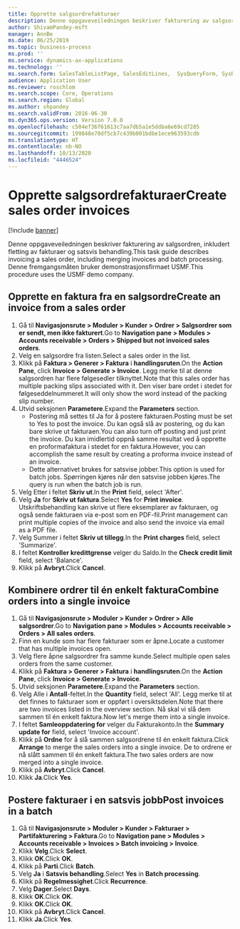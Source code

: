 ```yaml
---
title: Opprette salgsordrefakturaer
description: Denne oppgaveveiledningen beskriver fakturering av salgsordren, inkludert fletting av fakturaer og satsvis behandling.
author: ShivamPandey-msft
manager: AnnBe
ms.date: 06/25/2019
ms.topic: business-process
ms.prod: ''
ms.service: dynamics-ax-applications
ms.technology: ''
ms.search.form: SalesTableListPage, SalesEditLines,  SysQueryForm, SysRecurrence
audience: Application User
ms.reviewer: roschlom
ms.search.scope: Core, Operations
ms.search.region: Global
ms.author: shpandey
ms.search.validFrom: 2016-06-30
ms.dyn365.ops.version: Version 7.0.0
ms.openlocfilehash: c504ef36f61613c7aa7db5a1e5ddba6e69cd7285
ms.sourcegitcommit: 199848e78df5cb7c439b001bdbe1ece963593cdb
ms.translationtype: HT
ms.contentlocale: nb-NO
ms.lasthandoff: 10/13/2020
ms.locfileid: "4446524"
---
```

# <a name="create-sales-order-invoices"></a><span data-ttu-id="52201-103">Opprette salgsordrefakturaer</span><span class="sxs-lookup"><span data-stu-id="52201-103">Create sales order invoices</span></span>

[!include [banner](../../includes/banner.md)]

<span data-ttu-id="52201-104">Denne oppgaveveiledningen beskriver fakturering av salgsordren, inkludert fletting av fakturaer og satsvis behandling.</span><span class="sxs-lookup"><span data-stu-id="52201-104">This task guide describes invoicing a sales order, including merging invoices and batch processing.</span></span> <span data-ttu-id="52201-105">Denne fremgangsmåten bruker demonstrasjonsfirmaet USMF.</span><span class="sxs-lookup"><span data-stu-id="52201-105">This procedure uses the USMF demo company.</span></span>


## <a name="create-an-invoice-from-a-sales-order"></a><span data-ttu-id="52201-106">Opprette en faktura fra en salgsordre</span><span class="sxs-lookup"><span data-stu-id="52201-106">Create an invoice from a sales order</span></span>
1. <span data-ttu-id="52201-107">Gå til **Navigasjonsrute > Moduler > Kunder > Ordrer > Salgsordrer som er sendt, men ikke fakturert**.</span><span class="sxs-lookup"><span data-stu-id="52201-107">Go to **Navigation pane > Modules > Accounts receivable > Orders > Shipped but not invoiced sales orders**.</span></span>
2. <span data-ttu-id="52201-108">Velg en salgsordre fra listen.</span><span class="sxs-lookup"><span data-stu-id="52201-108">Select a sales order in the list.</span></span> 
3. <span data-ttu-id="52201-109">Klikk på **Faktura > Generer > Faktura** i **handlingsruten**.</span><span class="sxs-lookup"><span data-stu-id="52201-109">On the **Action Pane**, click **Invoice > Generate > Invoice**.</span></span> <span data-ttu-id="52201-110">Legg merke til at denne salgsordren har flere følgesedler tilknyttet.</span><span class="sxs-lookup"><span data-stu-id="52201-110">Note that this sales order has multiple packing slips associated with it.</span></span> <span data-ttu-id="52201-111">Den viser bare ordet <multiple> i stedet for følgeseddelnummeret.</span><span class="sxs-lookup"><span data-stu-id="52201-111">It will only show the word <multiple> instead of the packing slip number.</span></span>  
4. <span data-ttu-id="52201-112">Utvid seksjonen **Parametere**.</span><span class="sxs-lookup"><span data-stu-id="52201-112">Expand the **Parameters** section.</span></span>
    - <span data-ttu-id="52201-113">Postering må settes til Ja for å postere fakturaen.</span><span class="sxs-lookup"><span data-stu-id="52201-113">Posting must be set to Yes to post the invoice.</span></span> <span data-ttu-id="52201-114">Du kan også slå av postering, og du kan bare skrive ut fakturaen.</span><span class="sxs-lookup"><span data-stu-id="52201-114">You can also turn off posting and just print the invoice.</span></span> <span data-ttu-id="52201-115">Du kan imidlertid oppnå samme resultat ved å opprette en proformafaktura i stedet for en faktura.</span><span class="sxs-lookup"><span data-stu-id="52201-115">However, you can accomplish the same result by creating a proforma invoice instead of an invoice.</span></span>  
    - <span data-ttu-id="52201-116">Dette alternativet brukes for satsvise jobber.</span><span class="sxs-lookup"><span data-stu-id="52201-116">This option is used for batch jobs.</span></span> <span data-ttu-id="52201-117">Spørringen kjøres når den satsvise jobben kjøres.</span><span class="sxs-lookup"><span data-stu-id="52201-117">The query is run when the batch job is run.</span></span>
5. <span data-ttu-id="52201-118">Velg Etter i feltet **Skriv ut**.</span><span class="sxs-lookup"><span data-stu-id="52201-118">In the **Print** field, select 'After'.</span></span>
6. <span data-ttu-id="52201-119">Velg **Ja** for **Skriv ut faktura**.</span><span class="sxs-lookup"><span data-stu-id="52201-119">Select **Yes** for **Print invoice**.</span></span> <span data-ttu-id="52201-120">Utskriftsbehandling kan skrive ut flere eksemplarer av fakturaen, og også sende fakturaen via e-post som en PDF-fil.</span><span class="sxs-lookup"><span data-stu-id="52201-120">Print management can print  multiple copies of the invoice and also send the invoice via email as a PDF file.</span></span>  
7. <span data-ttu-id="52201-121">Velg Summer i feltet **Skriv ut tillegg**.</span><span class="sxs-lookup"><span data-stu-id="52201-121">In the **Print charges** field, select 'Summarize'.</span></span>
8. <span data-ttu-id="52201-122">I feltet **Kontroller kredittgrense** velger du Saldo.</span><span class="sxs-lookup"><span data-stu-id="52201-122">In the **Check credit limit** field, select 'Balance'.</span></span>
9. <span data-ttu-id="52201-123">Klikk på **Avbryt**.</span><span class="sxs-lookup"><span data-stu-id="52201-123">Click **Cancel**.</span></span>

## <a name="combine-orders-into-a-single-invoice"></a><span data-ttu-id="52201-124">Kombinere ordrer til én enkelt faktura</span><span class="sxs-lookup"><span data-stu-id="52201-124">Combine orders into a single invoice</span></span>
1. <span data-ttu-id="52201-125">Gå til **Navigasjonsrute > Moduler > Kunder > Ordrer > Alle salgsordrer**.</span><span class="sxs-lookup"><span data-stu-id="52201-125">Go to **Navigation pane > Modules > Accounts receivable > Orders > All sales orders**.</span></span>
2. <span data-ttu-id="52201-126">Finn en kunde som har flere fakturaer som er åpne.</span><span class="sxs-lookup"><span data-stu-id="52201-126">Locate a customer that has multiple invoices open.</span></span>
3. <span data-ttu-id="52201-127">Velg flere åpne salgsordrer fra samme kunde.</span><span class="sxs-lookup"><span data-stu-id="52201-127">Select multiple open sales orders from the same customer.</span></span>
4. <span data-ttu-id="52201-128">Klikk på **Faktura > Generer > Faktura** i **handlingsruten**.</span><span class="sxs-lookup"><span data-stu-id="52201-128">On the **Action Pane**, click **Invoice > Generate > Invoice**.</span></span>
5. <span data-ttu-id="52201-129">Utvid seksjonen **Parametere**.</span><span class="sxs-lookup"><span data-stu-id="52201-129">Expand the **Parameters** section.</span></span>
6. <span data-ttu-id="52201-130">Velg Alle i **Antall**-feltet.</span><span class="sxs-lookup"><span data-stu-id="52201-130">In the **Quantity** field, select 'All'.</span></span> <span data-ttu-id="52201-131">Legg merke til at det finnes to fakturaer som er oppført i oversiktsdelen.</span><span class="sxs-lookup"><span data-stu-id="52201-131">Note that there are two invoices listed in the overview section.</span></span> <span data-ttu-id="52201-132">Nå skal vi slå dem sammen til én enkelt faktura.</span><span class="sxs-lookup"><span data-stu-id="52201-132">Now let's merge them into a single invoice.</span></span>  
7. <span data-ttu-id="52201-133">I feltet **Samleoppdatering for** velger du Fakturakonto.</span><span class="sxs-lookup"><span data-stu-id="52201-133">In the **Summary update for** field, select 'Invoice account'.</span></span>
8. <span data-ttu-id="52201-134">Klikk på **Ordne** for å slå sammen salgsordrene til én enkelt faktura.</span><span class="sxs-lookup"><span data-stu-id="52201-134">Click **Arrange** to merge the sales orders into a single invoice.</span></span> <span data-ttu-id="52201-135">De to ordrene er nå slått sammen til én enkelt faktura.</span><span class="sxs-lookup"><span data-stu-id="52201-135">The two sales orders are now merged into a single invoice.</span></span>   
9. <span data-ttu-id="52201-136">Klikk på **Avbryt**.</span><span class="sxs-lookup"><span data-stu-id="52201-136">Click **Cancel**.</span></span>
10. <span data-ttu-id="52201-137">Klikk **Ja**.</span><span class="sxs-lookup"><span data-stu-id="52201-137">Click **Yes**.</span></span>

## <a name="post-invoices-in-a-batch"></a><span data-ttu-id="52201-138">Postere fakturaer i en satsvis jobb</span><span class="sxs-lookup"><span data-stu-id="52201-138">Post invoices in a batch</span></span>
1. <span data-ttu-id="52201-139">Gå til **Navigasjonsrute > Moduler > Kunder > Fakturaer > Partifakturering > Faktura**.</span><span class="sxs-lookup"><span data-stu-id="52201-139">Go to **Navigation pane > Modules > Accounts receivable > Invoices > Batch invoicing > Invoice**.</span></span>
2. <span data-ttu-id="52201-140">Klikk **Velg**.</span><span class="sxs-lookup"><span data-stu-id="52201-140">Click **Select**.</span></span>
3. <span data-ttu-id="52201-141">Klikk **OK**.</span><span class="sxs-lookup"><span data-stu-id="52201-141">Click **OK**.</span></span>
4. <span data-ttu-id="52201-142">Klikk på **Parti**.</span><span class="sxs-lookup"><span data-stu-id="52201-142">Click **Batch**.</span></span>
5. <span data-ttu-id="52201-143">Velg **Ja** i **Satsvis behandling**.</span><span class="sxs-lookup"><span data-stu-id="52201-143">Select **Yes** in **Batch processing**.</span></span>
6. <span data-ttu-id="52201-144">Klikk på **Regelmessighet**.</span><span class="sxs-lookup"><span data-stu-id="52201-144">Click **Recurrence**.</span></span>
7. <span data-ttu-id="52201-145">Velg **Dager**.</span><span class="sxs-lookup"><span data-stu-id="52201-145">Select **Days**.</span></span>
8. <span data-ttu-id="52201-146">Klikk **OK**.</span><span class="sxs-lookup"><span data-stu-id="52201-146">Click **OK**.</span></span>
9. <span data-ttu-id="52201-147">Klikk **OK**.</span><span class="sxs-lookup"><span data-stu-id="52201-147">Click **OK**.</span></span>
10. <span data-ttu-id="52201-148">Klikk på **Avbryt**.</span><span class="sxs-lookup"><span data-stu-id="52201-148">Click **Cancel**.</span></span>
11. <span data-ttu-id="52201-149">Klikk **Ja**.</span><span class="sxs-lookup"><span data-stu-id="52201-149">Click **Yes**.</span></span>

